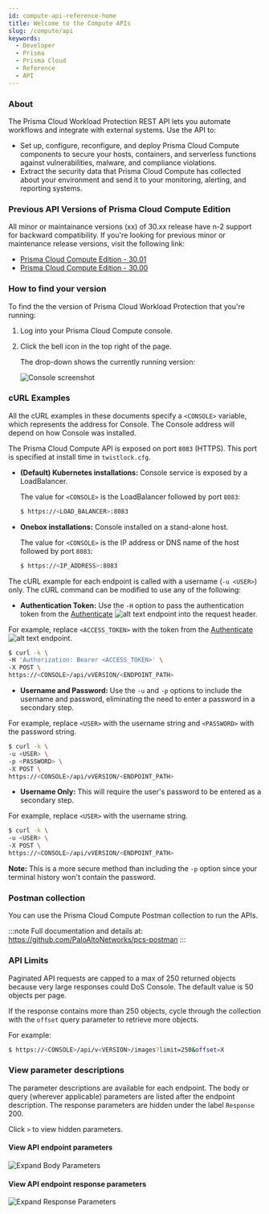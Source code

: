 ```yaml
---
id: compute-api-reference-home
title: Welcome to the Compute APIs
slug: /compute/api
keywords:
  - Developer
  - Prisma
  - Prisma Cloud
  - Reference
  - API
---
```


### About

The Prisma Cloud Workload Protection REST API lets you automate workflows and integrate with external systems.
Use the API to:

- Set up, configure, reconfigure, and deploy Prisma Cloud Compute components to secure your hosts, containers, and serverless functions against vulnerabilities, malware, and compliance violations.
- Extract the security data that Prisma Cloud Compute has collected about your environment and send it to your monitoring, alerting, and reporting systems.

### Previous API Versions of Prisma Cloud Compute Edition

All minor or maintainance versions (xx) of 30.xx release have n-2 support for backward compatibility.
If you're looking for previous minor or maintenance release versions, visit the following link:

* [Prisma Cloud Compute Edition - 30.01](/compute/api/30-01/)
* [Prisma Cloud Compute Edition - 30.00](/compute/api/30-00/)

### How to find your version

To find the the version of Prisma Cloud Workload Protection that you're running:

1. Log into your Prisma Cloud Compute console.

2. Click the bell icon in the top right of the page.

   The drop-down shows the currently running version:

   ![Console screenshot](/img/compute-version.png)

### cURL Examples

All the cURL examples in these documents specify a `<CONSOLE>` variable, which represents the address for Console.
The Console address will depend on how Console was installed.

The Prisma Cloud Compute API is exposed on port `8083` (HTTPS).
This port is specified at install time in `twistlock.cfg`.

- **(Default) Kubernetes installations:** Console service is exposed by a LoadBalancer.

  The value for `<CONSOLE>` is the LoadBalancer followed by port `8083`:

  ```bash
  $ https://<LOAD_BALANCER>:8083
  ```

- **Onebox installations:** Console installed on a stand-alone host.

  The value for `<CONSOLE>` is the IP address or DNS name of the host followed by port `8083`:

  ```bash
  $ https://<IP_ADDRESS>:8083
  ```

The cURL example for each endpoint is called with a username (`-u <USER>`) only.
The cURL command can be modified to use any of the following:

- **Authentication Token:** Use the `-H` option to pass the authentication token from the [Authenticate](/prisma-cloud/api/cwpp/post-authenticate/) ![alt text](/icons/api-icon-pan-dev.svg) endpoint into the request header.

For example, replace `<ACCESS_TOKEN>` with the token from the [Authenticate](/prisma-cloud/api/cwpp/post-authenticate/) ![alt text](/icons/api-icon-pan-dev.svg) endpoint.

```bash
$ curl -k \
-H 'Authorization: Bearer <ACCESS_TOKEN>' \
-X POST \
https://<CONSOLE>/api/vVERSION/<ENDPOINT_PATH>
```

- **Username and Password:** Use the `-u` and `-p` options to include the username and password, eliminating the need to enter a password in a secondary step.

For example, replace `<USER>` with the username string and `<PASSWORD>` with the password string.

```bash
$ curl -k \
-u <USER> \
-p <PASSWORD> \
-X POST \
https://<CONSOLE>/api/vVERSION/<ENDPOINT_PATH>
```

- **Username Only:** This will require the user's password to be entered as a secondary step.

For example, replace `<USER>` with the username string.

```bash
$ curl -k \
-u <USER> \
-X POST \
https://<CONSOLE>/api/vVERSION/<ENDPOINT_PATH>
```

**Note:** This is a more secure method than including the `-p` option since your terminal history won't contain the password.

### Postman collection

You can use the Prisma Cloud Compute Postman collection to run the APIs.

:::note
Full documentation and details at: https://github.com/PaloAltoNetworks/pcs-postman
:::

### API Limits

Paginated API requests are capped to a max of 250 returned objects because very large responses could DoS Console. The default value is 50 objects per page.

If the response contains more than 250 objects, cycle through the collection with the `offset` query parameter to retrieve more objects.

For example:

```bash
$ https://<CONSOLE>/api/v<VERSION>/images?limit=250&offset=X
```

### View parameter descriptions

The parameter descriptions are available for each endpoint. The body or query (wherever applicable) parameters are listed after the endpoint description.
The response parameters are hidden under the label `Response` 200.

Click `>` to view hidden parameters.

#### View API endpoint parameters

![Expand Body Parameters](/img/expandingbodyparameters.gif)

#### View API endpoint response parameters

![Expand Response Parameters](/img/expandingresponse.gif)
